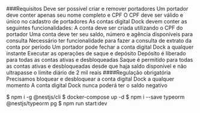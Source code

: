 ###Requisitos
Deve ser possível criar e remover portadores
Um portador deve conter apenas seu nome completo e CPF
O CPF deve ser válido e único no cadastro de portadores
As contas digital Dock devem conter as seguintes funcionalidades:
A conta deve ser criada utilizando o CPF do portador
Uma conta deve ter seu saldo, número e agência disponíveis para consulta
Necessário ter funcionalidade para fazer a consulta de extrato da conta por período
Um portador pode fechar a conta digital Dock a qualquer instante
Executar as operações de saque e depósito
Depósito é liberado para todas as contas ativas e desbloqueadas
Saque é permitido para todas as contas ativas e desbloqueadas desde que haja saldo disponível e não ultrapasse o limite diário de 2 mil reais
####Regulação obrigatória
Precisamos bloquear e desbloquear a conta digital Dock a qualquer momento
A conta digital Dock nunca poderá ter o saldo negativo

$ npm i -g @nestjs/cli
$ docker-compose up -d
$ npm i --save typeorm @nestjs/typeorm pg
$ npm run start:dev